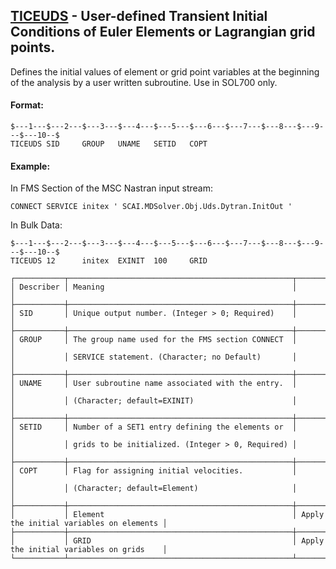 ## [TICEUDS](https://help.hexagonmi.com/bundle/MSC_Nastran_2022.4/page/Nastran_Combined_Book/qrg/bulktuv/TOC.TICEUDS.xhtml) - User-defined Transient Initial Conditions of Euler Elements or Lagrangian grid points.

Defines the initial values of element or grid point variables at the beginning of the analysis by a user written subroutine. Use in SOL700 only.

#### Format:

```nastran
$---1---$---2---$---3---$---4---$---5---$---6---$---7---$---8---$---9---$---10--$
TICEUDS SID     GROUP   UNAME   SETID   COPT                                    
```

#### Example:

In FMS Section of the MSC Nastran input stream:

```text
CONNECT SERVICE initex ' SCAI.MDSolver.Obj.Uds.Dytran.InitOut '
```

In Bulk Data:

```nastran
$---1---$---2---$---3---$---4---$---5---$---6---$---7---$---8---$---9---$---10--$
TICEUDS 12      initex  EXINIT  100     GRID                                    
```

```text
┌───────────┬──────────────────────────────────────────────────┬─────────────────────────────────────────┐
│ Describer │ Meaning                                          │                                         │
├───────────┼──────────────────────────────────────────────────┼─────────────────────────────────────────┤
│ SID       │ Unique output number. (Integer > 0; Required)    │                                         │
├───────────┼──────────────────────────────────────────────────┼─────────────────────────────────────────┤
│ GROUP     │ The group name used for the FMS section CONNECT  │                                         │
│           │ SERVICE statement. (Character; no Default)       │                                         │
├───────────┼──────────────────────────────────────────────────┼─────────────────────────────────────────┤
│ UNAME     │ User subroutine name associated with the entry.  │                                         │
│           │ (Character; default=EXINIT)                      │                                         │
├───────────┼──────────────────────────────────────────────────┼─────────────────────────────────────────┤
│ SETID     │ Number of a SET1 entry defining the elements or  │                                         │
│           │ grids to be initialized. (Integer > 0, Required) │                                         │
├───────────┼──────────────────────────────────────────────────┼─────────────────────────────────────────┤
│ COPT      │ Flag for assigning initial velocities.           │                                         │
│           │ (Character; default=Element)                     │                                         │
├───────────┼──────────────────────────────────────────────────┼─────────────────────────────────────────┤
│           │ Element                                          │ Apply the initial variables on elements │
├───────────┼──────────────────────────────────────────────────┼─────────────────────────────────────────┤
│           │ GRID                                             │ Apply the initial variables on grids    │
└───────────┴──────────────────────────────────────────────────┴─────────────────────────────────────────┘
```

